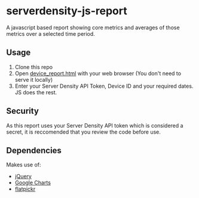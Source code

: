 # serverdensity-js-report
A javascript based report showing core metrics and averages of those metrics over a selected time period.

## Usage
1. Clone this repo
2. Open [device_report.html](device_report.html) with your web browser (You don't need to serve it locally)
3. Enter your Server Density API Token, Device ID and your required dates. JS does the rest.

## Security
As this report uses your Server Density API token which is considered a secret, it is reccomended that you review the code before use.

## Dependencies
Makes use of:
* [jQuery](https://jquery.com/)
* [Google Charts](https://developers.google.com/chart/)
* [flatpickr](https://flatpickr.js.org/)
